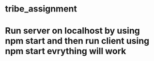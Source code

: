 # tribe_assignment
<h1>Run server on localhost by using npm start and then run client using npm start evrything will work</h1>
